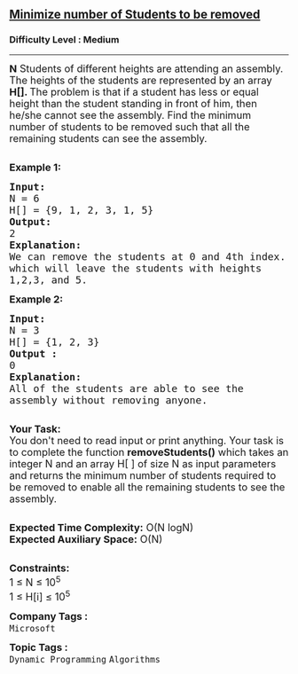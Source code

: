 <h2><a href="https://www.geeksforgeeks.org/problems/minimize-number-of-students-to-be-removed--170645/1?page=2&sprint=1dc57e2ec6cbc5b6ba56c01c88636a16&sortBy=submissions">Minimize number of Students to be removed</a></h2><h3>Difficulty Level : Medium</h3><hr><div class="problems_problem_content__Xm_eO"><p><span style="font-size:18px"><strong>N</strong> Students of different heights are attending an assembly. The heights of the students are represented by an array<strong> </strong><strong>H[]. </strong>The problem is that if a student has less or equal height than the student standing in front of him, then he/she cannot see the assembly. Find the minimum number of students to be removed such that all the remaining students can see the assembly.</span><br>
&nbsp;</p>

<p><span style="font-size:18px"><strong>Example 1:</strong></span></p>

<pre><span style="font-size:18px"><strong>Input:
</strong>N = 6
H[] = {9, 1, 2, 3, 1, 5}
<strong>Output:
</strong>2
<strong>Explanation:</strong>
We can remove the students at 0 and 4th index.</span>
<span style="font-size:18px">which will leave the students with heights
1,2,3, and 5.</span>
</pre>

<div><span style="font-size:18px"><strong>Example 2:</strong></span></div>

<pre><span style="font-size:18px"><strong>Input:
</strong>N = 3
H[] = {1, 2, 3} 
<strong>Output :</strong>
0</span>
<span style="font-size:18px"><strong>Explanation:</strong>
All of the students are able to see the
assembly without removing anyone.</span>
</pre>

<p><br>
<span style="font-size:18px"><strong>Your Task:&nbsp;&nbsp;</strong><br>
You don't need to read input or print anything. Your task is to complete the function <strong>removeStudents()</strong>&nbsp;which takes an integer N and an array H[ ] of size N as input parameters and returns the minimum number of students required to be removed to enable all the remaining students to see&nbsp;the assembly.</span></p>

<p><br>
<span style="font-size:18px"><strong>Expected Time Complexity:</strong> O(N logN)<br>
<strong>Expected Auxiliary Space:</strong> O(N)</span></p>

<p><br>
<span style="font-size:18px"><strong>Constraints:</strong><br>
1 ≤ N ≤ 10<sup>5</sup><br>
1 ≤ H[i] ≤ 10<sup>5</sup></span></p>
</div><p><span style=font-size:18px><strong>Company Tags : </strong><br><code>Microsoft</code>&nbsp;<br><p><span style=font-size:18px><strong>Topic Tags : </strong><br><code>Dynamic Programming</code>&nbsp;<code>Algorithms</code>&nbsp;